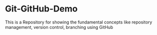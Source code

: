 # Git-GitHub-Demo
This is a Repository for showing the fundamental concepts like repository management, version control, branching using GitHub
